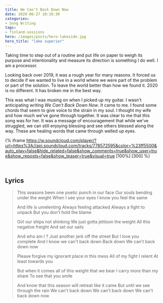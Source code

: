 ```yaml
---
title: We Can't Back Down Now
date: 2020-06-27 10:18:30
categories:
- Song Writing
tags:
- finland-sessions
hero: /images/posts/hero-lakeside.jpg
hero_title: "lake superior"
---
```


Taking time to step out of a routine and put life on paper to weigh its purpose and intentionality and measure its direction is something I do well.  I am a processor.

<!-- more -->

Looking back over 2019, it was a rough year for many reasons. It forced us to decide if we wanted to live in a world where we were part of the problem or part of the solution.  To leave the world better than how we found it.  2020 is no different.  It has broken me in the best way.  

This was what I was musing on when I picked up my guitar.  I wasn't anticipating writing *We Can't Back Down Now*.  It came to me.  I found some chords that seem to give voice to the strain in my soul.  I thought my wife and how much we've gone through together.  It was clear to me that this song was for her.  It was a message of encouragement that while we've struggled, we can still enjoying blessing and see others blessed along the way.  These are healing words that came through welled up eyes.

{% iframe https://w.soundcloud.com/player/?url=https%3A//api.soundcloud.com/tracks/778572595&color=%23ff5500&auto_play=false&hide_related=false&show_comments=true&show_user=true&show_reposts=false&show_teaser=true&visual=true [100%] [300] %}

&nbsp;
## Lyrics
>This seasons been one poetic punch in our face
>Our souls bending under the weight
>When I see your eyes I know you feel the same
>
>And life is unrelenting
>Always feeling attacked
>Always a fight to unpack
>But you don't hold the blame
>
>Girl our ships not shinking
>We just gotta jettison the weight
>All this negative freight
>And set our sails
>
>And who am I ? Just another jerk off the street
>But I love you complete
>And I know we can't
>back down
>Back down
>We can't back down now
>
>Please forgive my ignorant place in this mess
>All of my fight I relent
>At least towards you
>
>But when it comes all of this weight that we bear
>I carry more than my share
>To see that you smile
>
>And know that this season will retreat like it came
>But until we see through the rain
>We can't back down
>We can't back down
>We can't back down now

